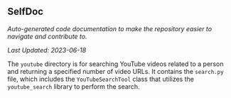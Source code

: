 <!--- START SELFDOC --->
## SelfDoc
_Auto-generated code documentation to make the repository easier to navigate and contribute to._

_Last Updated: 2023-06-18_

The `youtube` directory is for searching YouTube videos related to a person and returning a specified number of video URLs. It contains the `search.py` file, which includes the `YouTubeSearchTool` class that utilizes the `youtube_search` library to perform the search.

<!--- END SELFDOC --->